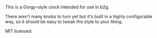 This is a Gorgy-style clock intended for use in b2g.

There aren't many knobs to turn yet but it's built in a highly configurable way,
so it should be easy to tweak the style to your liking.

MIT licensed